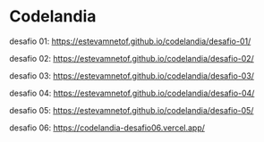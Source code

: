 # Codelandia

desafio 01: https://estevamnetof.github.io/codelandia/desafio-01/

desafio 02: https://estevamnetof.github.io/codelandia/desafio-02/

desafio 03: https://estevamnetof.github.io/codelandia/desafio-03/  

desafio 04: https://estevamnetof.github.io/codelandia/desafio-04/

desafio 05: https://estevamnetof.github.io/codelandia/desafio-05/

desafio 06: https://codelandia-desafio06.vercel.app/
